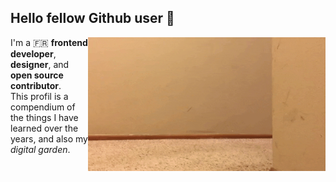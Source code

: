 ## Hello fellow Github user 🌱
<img align="right" alt="Hello" src="https://github.com/roiLeo/roiLeo/blob/master/img/welcome.gif" width="380" />

I'm a 🇫🇷 __frontend developer__, __designer__, and __open source contributor__. \
This profil is a compendium of the things I have learned over the years, and also my *digital garden*.
